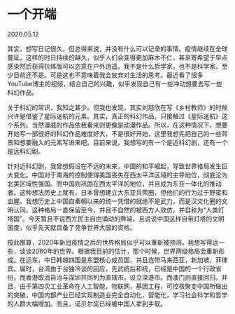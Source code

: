 # 一个开端
2020.05.12

其实，想写日记很久，但总得来说，并没有什么可以记录的事情。疫情继续在全球蔓延，这样的时日持续的越久，似乎人们会变得更加麻木不仁，甚至寄希望于早点感染然后获得抗体版可以恣意在户外逍遥。我不是什么哲学家，也不是科学家，至少目前还不是。可是这也不意味着我会放弃对生活的思考。最近看了很多YouTube博主的视频，结合自己的兴趣，似乎发现自己有一些冲动想要去写一些科幻作品。

关于科幻的常识，我知之甚少。但我也发现，其实刘慈欣在写《乡村教师》的时候兴许是借鉴了星际迷航的元素。其实，真正的科幻作品，只接触过《星际迷航》这个系列。当然漫威的作品依我看来则更像是动漫作品。所以，在这种情况下，想要开始写一部很好的科幻作品难度好大，不是很好开始，这里我想先把自己的一些背景和想要融入的元素写进来吧。目前来说，我想写的有一个是近科幻剧，还有一个是远科幻剧。

针对近科幻剧，我曾想假设在不远的未来，中国的和平崛起，导致世界格局发生巨大变化。中国对于南海的控制使得美国丧失在西太平洋区域的主导地位，彻底沦为北美区域性强国。而中国则巩固在西太平洋的地位，并且成为东亚一体化的推动者。这种想法历史上就有，日本曾想建立大东亚共荣圈，但他们的行为过于野蛮和血腥。我想历史上中国自秦朝以来的统一凭借的就绝不是武力，而是汉文化圈的文明认同。这种格局一直保留至今，并且不自然的被西方人效仿，并自称为“人类灯塔国”。今天暂且不说西方民主自由涌动的弊端，且说说中国这样自带灯塔的文明国度，似乎先天就具备了竞争世界大国的资格。

按此推算，2020年新冠疫情之后的世界格局似乎可以重新被预测。我想写得远一些，谈谈2060年的世界。根据我目前的估计，那个时候，世界两级格局会重新形成。在远东，中日韩越四国是东盟核心成员国，并且连带马来西亚，新加坡，菲律宾。届时，台湾由于台独冷谈的回应，先武统后和统，已经是中国的一个行政省份，而香港取消自治与深圳共同列为直辖市，设立深港市。而澳门则直接回归。并且，由于第四次工业革命在人工智能，物联网，基因工程，可控核聚变中国所做出的突破，中国内部产业已经实现制造业完全自动化，智能化，学习社会科学和哲学的人群大幅增加。而且，诺贝尔奖已经被中国人拿到手软。